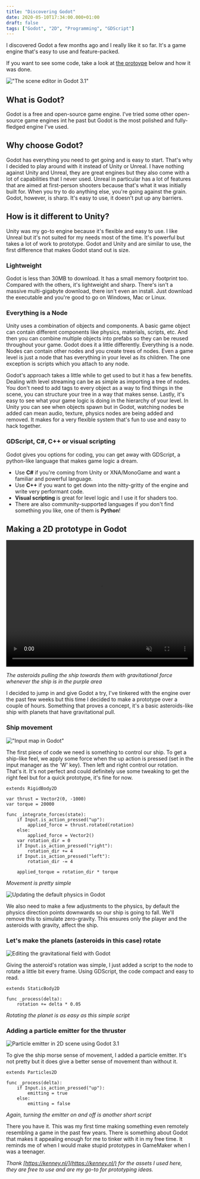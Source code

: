 ```yaml
---
title: "Discovering Godot"
date: 2020-05-10T17:34:00.000+01:00
draft: false
tags: ["Godot", "2D", "Programming", "GDScript"]
---
```


I discovered Godot a few months ago and I really like it so far. It's a game engine that's easy to use and feature-packed.

If you want to see some code, take a look at [the protoype](#making-a-2d-prototype-in-godot) below and how it was done.

!["The scene editor in Godot 3.1"](scene.png "Making an asteroids style game with gravity")

## What is Godot?

Godot is a free and open-source game engine. I've tried some other open-source game engines int he past but Godot is the most polished and fully-fledged engine I've used.

## Why choose Godot?

Godot has everything you need to get going and is easy to start. That's why I decided to play around with it instead of Unity or Unreal. I have nothing against Unity and Unreal, they are great engines but they also come with a lot of capabilities that I never used. Unreal in particular has a lot of features that are aimed at first-person shooters because that's what it was initially built for. When you try to do anything else, you're going against the grain. Godot, however, is sharp. It's easy to use, it doesn't put up any barriers.

## How is it different to Unity?

Unity was my go-to engine because it's flexible and easy to use. I like Unreal but it's not suited for my needs most of the time. It's powerful but takes a lot of work to prototype. Godot and Unity and are similar to use, the first difference that makes Godot stand out is size.

### Lightweight

Godot is less than 30MB to download. It has a small memory footprint too. Compared with the others, it's lightweight and sharp. There's isn't a massive multi-gigabyte download, there isn't even an install. Just download the executable and you're good to go on Windows, Mac or Linux.

### Everything is a Node

Unity uses a combination of objects and components. A basic game object can contain different components like physics, materials, scripts, etc. And then you can combine multiple objects into prefabs so they can be reused throughout your game. Godot does it a little differently. Everything is a node. Nodes can contain other nodes and you create trees of nodes. Even a game level is just a node that has everything in your level as its children. The one exception is scripts which you attach to any node.

Godot's approach takes a little while to get used to but it has a few benefits. Dealing with level streaming can be as simple as importing a tree of nodes. You don't need to add tags to every object as a way to find things in the scene, you can structure your tree in a way that makes sense. Lastly, it's easy to see what your game logic is doing in the hierarchy of your level. In Unity you can see when objects spawn but in Godot, watching nodes be added can mean audio, texture, physics nodes are being added and removed. It makes for a very flexible system that's fun to use and easy to hack together.

### GDScript, C#, C++ or visual scripting

Godot gives you options for coding, you can get away with GDScript, a python-like language that makes game logic a dream.

- Use **C#** if you're coming from Unity or XNA/MonoGame and want a familiar and powerful language.
- Use **C++** if you want to get down into the nitty-gritty of the engine and write very performant code.
- **Visual scripting** is great for level logic and I use it for shaders too.
- There are also community-supported languages if you don't find something you like, one of them is **Python**!

<div id="making-a-2d-prototype-in-godot"></div>

## Making a 2D prototype in Godot

<video width="100%" height="340" controls autoplay loop muted>
	<source src="keep-it-alive.mp4" type="video/mp4">
</video>

_The asteroids pulling the ship towards them with gravitational force whenever the ship is in the purple area_

I decided to jump in and give Godot a try, I've tinkered with the engine over the past few weeks but this time I decided to make a prototype over a couple of hours. Something that proves a concept, it's a basic asteroids-like ship with planets that have gravitational pull.

### Ship movement

!["Input map in Godot"](input.png "The input map in Godot used to setup player controls")

The first piece of code we need is something to control our ship. To get a ship-like feel, we apply some force when the up action is pressed (set in the input manager as the 'W' key). Then left and right control our rotation. That's it. It's not perfect and could definitely use some tweaking to get the right feel but for a quick prototype, it's fine for now.

```gdscript
extends RigidBody2D

var thrust = Vector2(0, -1000)
var torque = 20000

func _integrate_forces(state):
	if Input.is_action_pressed("up"):
		applied_force = thrust.rotated(rotation)
	else:
		applied_force = Vector2()
	var rotation_dir = 0
	if Input.is_action_pressed("right"):
		rotation_dir += 4
	if Input.is_action_pressed("left"):
		rotation_dir -= 4

	applied_torque = rotation_dir * torque
```

_Movement is pretty simple_

![Updating the default physics in Godot](physics.png "Resetting the Default Gravity Vector")

We also need to make a few adjustments to the physics, by default the physics direction points downwards so our ship is going to fall. We'll remove this to simulate zero-gravity. This ensures only the player and the asteroids with gravity, affect the ship.

### Let's make the planets (asteroids in this case) rotate

![Editing the gravitational field with Godot](asteroid.png "The asteroid uses Area2D to pull the ship towards it")

Giving the asteroid's rotation was simple, I just added a script to the node to rotate a little bit every frame. Using GDScript, the code compact and easy to read.

```gdscript
extends StaticBody2D

func _process(delta):
	rotation += delta * 0.05
```

_Rotating the planet is as easy as this simple script_

### Adding a particle emitter for the thruster

![Particle emitter in 2D scene using Godot 3.1](emitter.png "Editing the particle emitter for the thruster")

To give the ship morse sense of movement, I added a particle emitter. It's not pretty but it does give a better sense of movement than without it.

```gdscript
extends Particles2D

func _process(delta):
	if Input.is_action_pressed("up"):
		emitting = true
	else:
		emitting = false
```

_Again, turning the emitter on and off is another short script_

There you have it. This was my first time making something even remotely resembling a game in the past few years. There is something about Godot that makes it appealing enough for me to tinker with it in my free time. It reminds me of when I would make stupid prototypes in GameMaker when I was a teenager.

_Thank [https://kenney.nl/](https://kenney.nl/) for the assets I used here, they are free to use and are my go-to for prototyping ideas._
